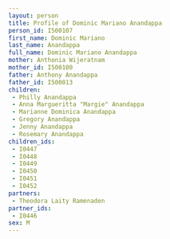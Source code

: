 ```yaml
---
layout: person
title: Profile of Dominic Mariano Anandappa
person_id: I500107
first_name: Dominic Mariano
last_name: Anandappa
full_name: Dominic Mariano Anandappa
mother: Anthonia Wijeratnam
mother_id: I500100
father: Anthony Anandappa
father_id: I500013
children:
 - Philly Anandappa
 - Anna Margueritta "Margie" Anandappa
 - Marianne Dominica Anandappa
 - Gregory Anandappa
 - Jenny Anandappa
 - Rosemary Anandappa
children_ids:
 - I0447
 - I0448
 - I0449
 - I0450
 - I0451
 - I0452
partners:
 - Theodora Laity Ramenaden
partner_ids:
 - I0446
sex: M
---
```


